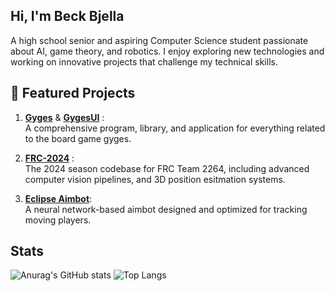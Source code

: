 ## Hi, I'm Beck Bjella
A high school senior and aspiring Computer Science student passionate about AI, game theory, and robotics. I enjoy exploring new technologies and working on innovative projects that challenge my technical skills.

## 🌟 Featured Projects

1. [**Gyges**](https://github.com/Beck-Bjella/Gyges) & [**GygesUI**](https://github.com/Beck-Bjella/GygesUI) :  
   A comprehensive program, library, and application for everything related to the board game gyges.

3. [**FRC-2024**](https://github.com/Team-2264/FRC-2024) :  
   The 2024 season codebase for FRC Team 2264, including advanced computer vision pipelines, and 3D position esitmation systems.

4. [**Eclipse Aimbot**](https://github.com/Beck-Bjella/Eclipse):  
   A neural network-based aimbot designed and optimized for tracking moving players.


## Stats
![Anurag's GitHub stats](https://github-readme-stats.vercel.app/api?username=beck-bjella&rank_icon=github&show_icons=true&theme=shadow_blue )
![Top Langs](https://github-readme-stats.vercel.app/api/top-langs/?username=beck-bjella&layout=compact&theme=shadow_blue)
